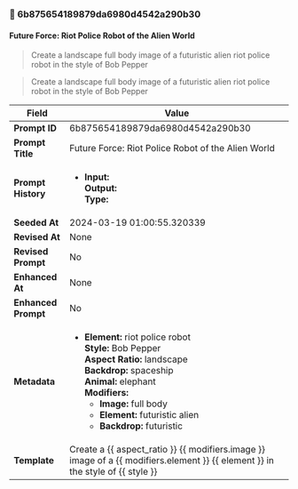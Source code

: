 

### 📜 6b875654189879da6980d4542a290b30

#### Future Force: Riot Police Robot of the Alien World

> Create a landscape full body image of a futuristic alien riot police robot in the style of Bob Pepper

> Create a landscape full body image of a futuristic alien riot police robot in the style of Bob Pepper

| Field          | Value                                                                                                                                                                      |
|----------------|----------------------------------------------------------------------------------------------------------------------------------------------------------------------------|
| **Prompt ID**  | 6b875654189879da6980d4542a290b30                                                                                                                                                            |
| **Prompt Title**  | Future Force: Riot Police Robot of the Alien World                                                                                                                                                            |
| **Prompt History** | <ul><li>**Input:**  <br> **Output:**  <br> **Type:** </li></ul> |
| **Seeded At** | 2024-03-19 01:00:55.320339                                                                                                                                                   |
| **Revised At** | None                                                                                                                                                   |
| **Revised Prompt** | No                                                                                                                                                                      |
| **Enhanced At** | None                                                                                                                                                  |
| **Enhanced Prompt** | No                                                                                                                                                                    |
| **Metadata**   | <ul><li>**Element:** riot police robot <br> **Style:** Bob Pepper <br> **Aspect Ratio:** landscape <br> **Backdrop:** spaceship <br> **Animal:** elephant <br> **Modifiers:**<ul><li>**Image:** full body</li><li>**Element:** futuristic alien</li><li>**Backdrop:** futuristic</li></ul></li></ul> |
| **Template**   | Create a {{ aspect_ratio }} {{ modifiers.image }} image of a {{ modifiers.element }} {{ element }} in the style of {{ style }}                                                                                                                                           |


